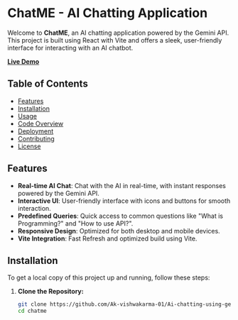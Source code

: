 # ChatME - AI Chatting Application

Welcome to **ChatME**, an AI chatting application powered by the Gemini API. This project is built using React with Vite and offers a sleek, user-friendly interface for interacting with an AI chatbot.

[**Live Demo**](https://ai-chatting-using-gemini-api.vercel.app/)

## Table of Contents

- [Features](#features)
- [Installation](#installation)
- [Usage](#usage)
- [Code Overview](#code-overview)
- [Deployment](#deployment)
- [Contributing](#contributing)
- [License](#license)

## Features

- **Real-time AI Chat**: Chat with the AI in real-time, with instant responses powered by the Gemini API.
- **Interactive UI**: User-friendly interface with icons and buttons for smooth interaction.
- **Predefined Queries**: Quick access to common questions like "What is Programming?" and "How to use API?".
- **Responsive Design**: Optimized for both desktop and mobile devices.
- **Vite Integration**: Fast Refresh and optimized build using Vite.

## Installation

To get a local copy of this project up and running, follow these steps:

1. **Clone the Repository:**

   ```bash
   git clone https://github.com/Ak-vishwakarma-01/Ai-chatting-using-gemini-api
   cd chatme
